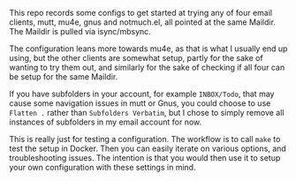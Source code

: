 This repo records some configs to get started at trying any of four
email clients, mutt, mu4e, gnus and notmuch.el, all pointed at the
same Maildir. The Maildir is pulled via isync/mbsync.

The configuration leans more towards mu4e, as that is what I usually
end up using, but the other clients are somewhat setup, partly for the
sake of wanting to try them out, and similarly for the sake of
checking if all four can be setup for the same Maildir.

If you have subfolders in your account, for example `INBOX/Todo`, that
may cause some navigation issues in mutt or Gnus, you could choose to
use `Flatten .` rather than `Subfolders Verbatim`, but I chose to
simply remove all instances of subfolders in my email account for now.

This is really just for testing a configuration. The workflow is to
call `make` to test the setup in Docker. Then you can easily iterate
on various options, and troubleshooting issues. The intention is that
you would then use it to setup your own configuration with these
settings in mind.
